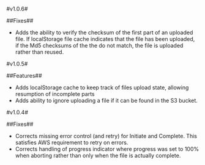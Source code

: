 #v1.0.6#

##Fixes##
- Adds the ability to verify the checksum of the first part of an uploaded file. If localStorage file cache indicates that the file has been uploaded, if the Md5 checksums of the the do not match, the file is uploaded rather than reused.

#v1.0.5#

##Features##
- Adds localStorage cache to keep track of files upload state, allowing resumption of incomplete parts
- Adds ability to ignore uploading a file if it can be found in the S3 bucket.

#v1.0.4#

##Fixes##
- Corrects missing error control (and retry) for Initiate and Complete. This satisfies AWS requirement to retry on errors.
- Corrects handling of progress indicator where progress was set to 100% when aborting rather than only when the file is actually complete.

